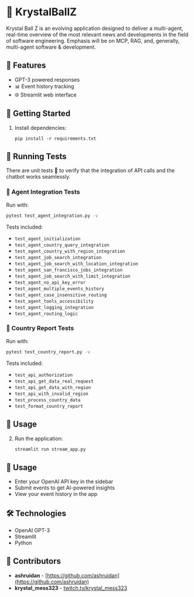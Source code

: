 # 🔮 KrystalBallZ

Krystal Ball Z is an evolving application designed to deliver a multi-agent, real-time overview of the most relevant news and developments in the field of software engineering.
Emphasis will be on MCP, RAG, and, generally, multi-agent software & development. 

## 🤖 Features
- GPT-3 powered responses
- 📊 Event history tracking
- 🌐 Streamlit web interface

## 🚀 Getting Started
1. Install dependencies:
   ```
   pip install -r requirements.txt
   ```

## 🧪 Running Tests

There are unit tests 🥳 to verify that the integration of API calls and the chatbot works seamlessly.

### 🔹 Agent Integration Tests

Run with:

```bash
pytest test_agent_integration.py -v
```

Tests included:

- `test_agent_initialization`
- `test_agent_country_query_integration`
- `test_agent_country_with_region_integration`
- `test_agent_job_search_integration`
- `test_agent_job_search_with_location_integration`
- `test_agent_san_francisco_jobs_integration`
- `test_agent_job_search_with_limit_integration`
- `test_agent_no_api_key_error`
- `test_agent_multiple_events_history`
- `test_agent_case_insensitive_routing`
- `test_agent_tools_accessibility`
- `test_agent_logging_integration`
- `test_agent_routing_logic`

### 🔹 Country Report Tests

Run with:

```bash
pytest test_country_report.py -v
```

Tests included:

- `test_api_authorization`
- `test_api_get_data_real_request`
- `test_api_get_data_with_region`
- `test_api_with_invalid_region`
- `test_process_country_data`
- `test_format_country_report`

## 🚀 Usage

2. Run the application:
   ```bash
   streamlit run stream_app.py
   ```

## 🔑 Usage
- Enter your OpenAI API key in the sidebar
- Submit events to get AI-powered insights
- View your event history in the app

## 🛠️ Technologies
- OpenAI GPT-3
- Streamlit
- Python

## 👥 Contributors 
- **ashruidan** - [https://github.com/ashruidan](https://github.com/ashruidan)
- **krystal_mess323** - [twitch.tv/krystal_mess323](https://www.twitch.tv/krystal_mess323)
